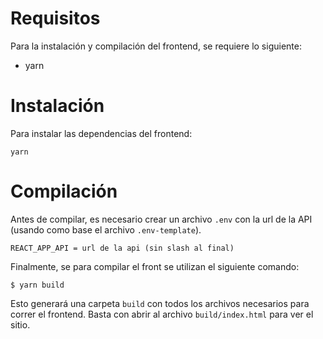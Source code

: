 # Requisitos

Para la instalación y compilación del frontend, se requiere lo siguiente:

- yarn

# Instalación

Para instalar las dependencias del frontend:

```
yarn
```

# Compilación

Antes de compilar, es necesario crear un archivo `.env` con la url de la API (usando como base el archivo `.env-template`).

```
REACT_APP_API = url de la api (sin slash al final)
```

Finalmente, se para compilar el front se utilizan el siguiente comando:

```
$ yarn build
```

Esto generará una carpeta `build` con todos los archivos necesarios para correr el frontend. Basta con abrir al archivo `build/index.html` para ver el sitio.
